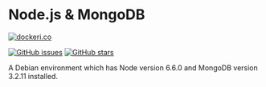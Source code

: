 # Node.js & MongoDB

[![dockeri.co](http://dockeri.co/image/palaska/node-mongo)](https://hub.docker.com/r/palaska/node-mongo/)

[![GitHub issues](https://img.shields.io/github/issues/palaska/docker-node-mongo.svg "GitHub issues")](https://github.com/palaska/docker-node-mongo)
[![GitHub stars](https://img.shields.io/github/stars/palaska/docker-node-mongo.svg "GitHub stars")](https://github.com/palaska/docker-node-mongo)

A Debian environment which has Node version 6.6.0 and MongoDB version 3.2.11 installed.
